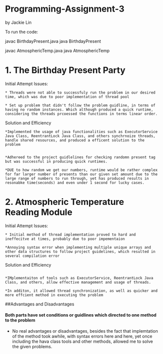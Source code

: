 # Programming-Assignment-3
by Jackie Lin

To run the code:

javac BirthdayPresent.java
java BirthdayPresent


javac AtmosphericTemp.java
java AtmosphericTemp

# 1. The Birthday Present Party

Initial Attempt Issues:
 ```
* Threads were not able to successfuly run the problem in our desired time, which was due to poor implementation of thread pool

* Set up problem that didn't follow the problem guidline, in terms of having no random instances. Which although produced a quick runtime, considering the threads prcoessed the functions in terms linear order.

```

Solution and Efficiency
 ```
*Implemented the usage of java functionalities such as ExecutorService Java Class, ReentrantLock Java Class, and others synchrnoize threads, handle shared resources, and produced a efficent solution to the problem


*Adhereed to the project guidlelines for checking randomn present tag but was successful in producing quick runtimes.

*DUE to how random we get our numbers, runtime would be rather complex for far larger number of presents than our given set amount due to the large range of numbers to run through, yet has produced results in resonabke time(seconds) and even under 1 second for lucky cases. 
```


# 2. Atmospheric Temperature Reading Module

Initial Attempt Issues:
 ```
* Initial method of thread implementation proved to hard and ineffecitve at times, probably due to poor impementaion

*Annoying syntax error when implementing multiple unique arrays and other data structures to follow project guidelines, which resulted in several compilation error

```

Solution and Efficiency
 ```

*IMplementaiton of tools such as ExecutorService, ReentrantLock Java Class, and others, allow effective management and usage of threads.

*In additon, it allowed thread synchronization, as well as quicker and more effcient method in executing the problem

```

##Advantages and Disadvantages

#### Both parts have set conditions or guidlines which directed to one method to the problem

* No real advantages or disadvantages, besides the fact that implemtation of the method took awhile, with syntax errors here and here, yet once including the hava class tools and other methods, allowed me to solve the given problems.
